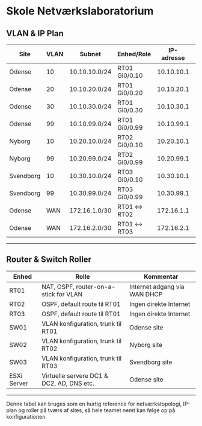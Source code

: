 # Skole Netværkslaboratorium

## VLAN & IP Plan

| Site       | VLAN | Subnet           | Enhed/Role           | IP-adresse       | Kommentar                             |
|------------|------|-----------------|--------------------|----------------|---------------------------------------|
| Odense     | 10   | 10.10.10.0/24   | RT01 Gi0/0.10      | 10.10.10.1     | Klient subnet                          |
| Odense     | 20   | 10.10.20.0/24   | RT01 Gi0/0.20      | 10.10.20.1     | Server subnet                          |
| Odense     | 30   | 10.10.30.0/24   | RT01 Gi0/0.30      | 10.10.30.1     | Printer subnet                         |
| Odense     | 99   | 10.10.99.0/24   | RT01 Gi0/0.99      | 10.10.99.1     | Management subnet                      |
| Nyborg     | 10   | 10.20.10.0/24   | RT02 Gi0/0.10      | 10.20.10.1     | Klient subnet                          |
| Nyborg     | 99   | 10.20.99.0/24   | RT02 Gi0/0.99      | 10.20.99.1     | Management subnet                      |
| Svendborg  | 10   | 10.30.10.0/24   | RT03 Gi0/0.10      | 10.30.10.1     | Klient subnet                          |
| Svendborg  | 99   | 10.30.99.0/24   | RT03 Gi0/0.99      | 10.30.99.1     | Management subnet                      |
| Odense     | WAN  | 172.16.1.0/30   | RT01 ↔ RT02        | 172.16.1.1     | Point-to-point link Odense↔Nyborg     |
| Odense     | WAN  | 172.16.2.0/30   | RT01 ↔ RT03        | 172.16.2.1     | Point-to-point link Odense↔Svendborg |

---

## Router & Switch Roller

| Enhed        | Rolle                                       | Kommentar |
|--------------|--------------------------------------------|-----------|
| RT01         | NAT, OSPF, router-on-a-stick for VLAN      | Internet adgang via WAN DHCP |
| RT02         | OSPF, default route til RT01               | Ingen direkte Internet |
| RT03         | OSPF, default route til RT01               | Ingen direkte Internet |
| SW01         | VLAN konfiguration, trunk til RT01         | Odense site |
| SW02         | VLAN konfiguration, trunk til RT02         | Nyborg site |
| SW03         | VLAN konfiguration, trunk til RT03         | Svendborg site |
| ESXi Server  | Virtuelle servere DC1 & DC2, AD, DNS etc. | Odense site |

---

Denne tabel kan bruges som en hurtig reference for netværkstopologi, IP-plan og roller på tværs af sites, så hele teamet nemt kan følge op på konfigurationen.

